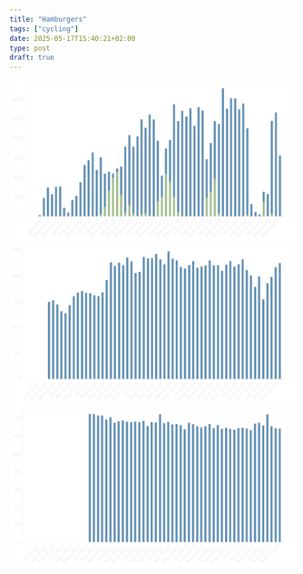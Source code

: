```yaml
---
title: "Hamburgers"
tags: ["cycling"]
date: 2025-05-17T15:40:21+02:00
type: post
draft: true
---
```

![](img/distance.png "Distance")
![](img/watts.png "Watts")
![](img/heartrate.png "Heartrate")
